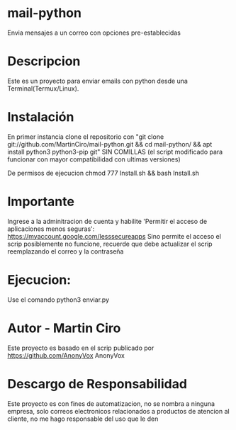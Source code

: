 # mail-python
Envia mensajes a un correo con opciones pre-establecidas

# Descripcion

Este es un proyecto para enviar emails con python desde una Terminal(Termux/Linux).

# Instalación
En primer instancia clone el repositorio con "git clone git://github.com/MartinCiro/mail-python.git && cd mail-python/ && apt install python3 python3-pip git" SIN COMILLAS (el script modificado para funcionar con mayor compatibilidad con ultimas versiones)

De permisos de ejecucion
chmod 777 Install.sh && bash Install.sh

# Importante

Ingrese a la adminitracion de cuenta y habilite 'Permitir el acceso de aplicaciones menos seguras':
https://myaccount.google.com/lesssecureapps
Sino permite el acceso el scrip posiblemente no funcione, recuerde que debe actualizar el scrip reemplazando el correo y la contraseña

# Ejecucion:
Use el comando python3 enviar.py


# Autor - Martin Ciro

Este proyecto es basado en el scrip publicado por https://github.com/AnonyVox AnonyVox

# Descargo de Responsabilidad
Este proyecto es con fines de automatizacion, no se nombra a ninguna empresa, solo correos electronicos relacionados a productos de atencion al cliente, no me hago responsable del uso que le den
